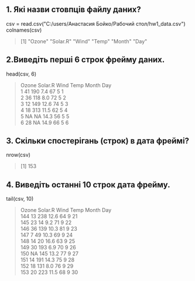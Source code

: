 ## 1. Які назви стовпців файлу даних? ##
csv = read.csv("C:/users/Анастасия Бойко/Рабочий стол/hw1_data.csv") <br>
colnames(csv)
> [1] "Ozone"   "Solar.R" "Wind"    "Temp"    "Month"   "Day" 
## 2.Виведіть перші 6 строк фрейму даних. ##
head(csv, 6)
>  Ozone Solar.R Wind Temp Month Day <br>
> 1    41     190  7.4   67     5   1 <br>
> 2    36     118  8.0   72     5   2 <br>
> 3    12     149 12.6   74     5   3 <br>
> 4    18     313 11.5   62     5   4 <br>
> 5    NA      NA 14.3   56     5   5 <br>
> 6    28      NA 14.9   66     5   6 <br>

## 3. Скільки спостерігань (строк) в дата фреймі? ##
nrow(csv)
> [1] 153

## 4. Виведіть останні 10 строк дата фрейму. ##
tail(csv, 10)
>    Ozone Solar.R Wind Temp Month Day <br>
>   144    13     238 12.6   64     9  21 <br>
>   145    23      14  9.2   71     9  22 <br>
>   146    36     139 10.3   81     9  23 <br>
>   147     7      49 10.3   69     9  24 <br>
>   148    14      20 16.6   63     9  25 <br>
>   149    30     193  6.9   70     9  26 <br>
>   150    NA     145 13.2   77     9  27 <br>
>   151    14     191 14.3   75     9  28 <br>
>   152    18     131  8.0   76     9  29 <br>
>   153    20     223 11.5   68     9  30 <br>
